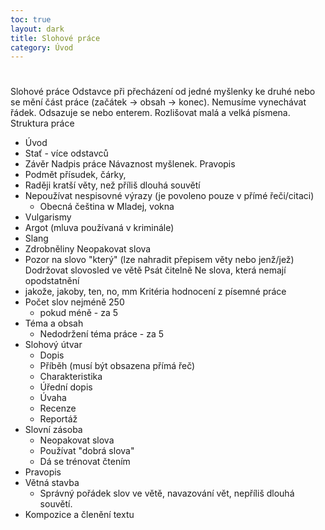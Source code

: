 ```yaml
---
toc: true
layout: dark
title: Slohové práce 
category: Úvod 
---
```





#
 Slohové práce
Odstavce
při přecházení od jedné myšlenky ke druhé nebo se mění část práce (začátek -> obsah -> konec). Nemusíme vynechávat řádek. Odsazuje se <tab> nebo enterem. Rozlišovat malá a velká písmena.
Struktura práce
* Úvod
* Stať - více odstavců
* Závěr
Nadpis práce
Návaznost myšlenek.
Pravopis
* Podmět přísudek, čárky,
* Raději kratší věty, než příliš dlouhá souvětí
* Nepoužívat nespisovné výrazy (je povoleno pouze v přímé řeči/citaci)
  * Obecná čeština
w Mladej, vokna
* Vulgarismy
* Argot (mluva používaná v kriminále)
* Slang
* Zdrobněliny
Neopakovat slova
* Pozor na slovo "který" (lze nahradit přepisem věty nebo jenž/jež)
Dodržovat slovosled ve větě
Psát čitelně
Ne slova, která nemají opodstatnění
* jakože, jakoby, ten, no, mm
Kritéria hodnocení z písemné práce
* Počet slov nejméně 250
  * pokud méně - za 5
* Téma a obsah
  * Nedodržení téma práce - za 5
* Slohový útvar
  * Dopis
  * Příběh (musí být obsazena přímá řeč)
  * Charakteristika
  * Úřední dopis
  * Úvaha
  * Recenze
  * Reportáž
* Slovní zásoba
  * Neopakovat slova
  * Používat "dobrá slova"
  * Dá se trénovat čtením
* Pravopis
* Větná stavba
  * Správný pořádek slov ve větě, navazování vět, nepříliš dlouhá souvětí.
* Kompozice a členění textu

